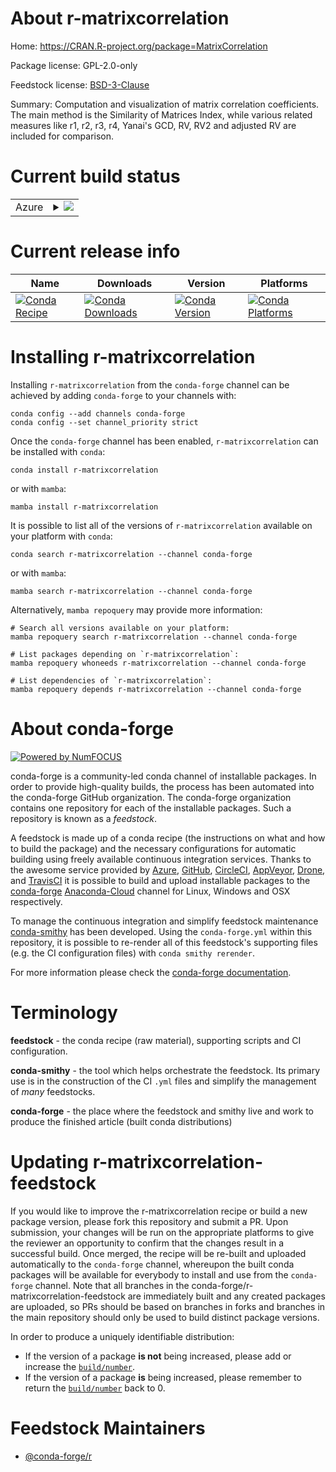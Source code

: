 About r-matrixcorrelation
=========================

Home: https://CRAN.R-project.org/package=MatrixCorrelation

Package license: GPL-2.0-only

Feedstock license: [BSD-3-Clause](https://github.com/conda-forge/r-matrixcorrelation-feedstock/blob/main/LICENSE.txt)

Summary: Computation and visualization of matrix correlation coefficients. The main method is the Similarity of Matrices Index, while various related measures like r1, r2, r3, r4, Yanai's GCD, RV, RV2 and adjusted RV are included for comparison.

Current build status
====================


<table>
    
  <tr>
    <td>Azure</td>
    <td>
      <details>
        <summary>
          <a href="https://dev.azure.com/conda-forge/feedstock-builds/_build/latest?definitionId=9791&branchName=main">
            <img src="https://dev.azure.com/conda-forge/feedstock-builds/_apis/build/status/r-matrixcorrelation-feedstock?branchName=main">
          </a>
        </summary>
        <table>
          <thead><tr><th>Variant</th><th>Status</th></tr></thead>
          <tbody><tr>
              <td>linux_64_r_base4.1</td>
              <td>
                <a href="https://dev.azure.com/conda-forge/feedstock-builds/_build/latest?definitionId=9791&branchName=main">
                  <img src="https://dev.azure.com/conda-forge/feedstock-builds/_apis/build/status/r-matrixcorrelation-feedstock?branchName=main&jobName=linux&configuration=linux_64_r_base4.1" alt="variant">
                </a>
              </td>
            </tr><tr>
              <td>linux_64_r_base4.2</td>
              <td>
                <a href="https://dev.azure.com/conda-forge/feedstock-builds/_build/latest?definitionId=9791&branchName=main">
                  <img src="https://dev.azure.com/conda-forge/feedstock-builds/_apis/build/status/r-matrixcorrelation-feedstock?branchName=main&jobName=linux&configuration=linux_64_r_base4.2" alt="variant">
                </a>
              </td>
            </tr><tr>
              <td>osx_64_r_base4.1</td>
              <td>
                <a href="https://dev.azure.com/conda-forge/feedstock-builds/_build/latest?definitionId=9791&branchName=main">
                  <img src="https://dev.azure.com/conda-forge/feedstock-builds/_apis/build/status/r-matrixcorrelation-feedstock?branchName=main&jobName=osx&configuration=osx_64_r_base4.1" alt="variant">
                </a>
              </td>
            </tr><tr>
              <td>osx_64_r_base4.2</td>
              <td>
                <a href="https://dev.azure.com/conda-forge/feedstock-builds/_build/latest?definitionId=9791&branchName=main">
                  <img src="https://dev.azure.com/conda-forge/feedstock-builds/_apis/build/status/r-matrixcorrelation-feedstock?branchName=main&jobName=osx&configuration=osx_64_r_base4.2" alt="variant">
                </a>
              </td>
            </tr><tr>
              <td>win_64</td>
              <td>
                <a href="https://dev.azure.com/conda-forge/feedstock-builds/_build/latest?definitionId=9791&branchName=main">
                  <img src="https://dev.azure.com/conda-forge/feedstock-builds/_apis/build/status/r-matrixcorrelation-feedstock?branchName=main&jobName=win&configuration=win_64_" alt="variant">
                </a>
              </td>
            </tr>
          </tbody>
        </table>
      </details>
    </td>
  </tr>
</table>

Current release info
====================

| Name | Downloads | Version | Platforms |
| --- | --- | --- | --- |
| [![Conda Recipe](https://img.shields.io/badge/recipe-r--matrixcorrelation-green.svg)](https://anaconda.org/conda-forge/r-matrixcorrelation) | [![Conda Downloads](https://img.shields.io/conda/dn/conda-forge/r-matrixcorrelation.svg)](https://anaconda.org/conda-forge/r-matrixcorrelation) | [![Conda Version](https://img.shields.io/conda/vn/conda-forge/r-matrixcorrelation.svg)](https://anaconda.org/conda-forge/r-matrixcorrelation) | [![Conda Platforms](https://img.shields.io/conda/pn/conda-forge/r-matrixcorrelation.svg)](https://anaconda.org/conda-forge/r-matrixcorrelation) |

Installing r-matrixcorrelation
==============================

Installing `r-matrixcorrelation` from the `conda-forge` channel can be achieved by adding `conda-forge` to your channels with:

```
conda config --add channels conda-forge
conda config --set channel_priority strict
```

Once the `conda-forge` channel has been enabled, `r-matrixcorrelation` can be installed with `conda`:

```
conda install r-matrixcorrelation
```

or with `mamba`:

```
mamba install r-matrixcorrelation
```

It is possible to list all of the versions of `r-matrixcorrelation` available on your platform with `conda`:

```
conda search r-matrixcorrelation --channel conda-forge
```

or with `mamba`:

```
mamba search r-matrixcorrelation --channel conda-forge
```

Alternatively, `mamba repoquery` may provide more information:

```
# Search all versions available on your platform:
mamba repoquery search r-matrixcorrelation --channel conda-forge

# List packages depending on `r-matrixcorrelation`:
mamba repoquery whoneeds r-matrixcorrelation --channel conda-forge

# List dependencies of `r-matrixcorrelation`:
mamba repoquery depends r-matrixcorrelation --channel conda-forge
```


About conda-forge
=================

[![Powered by
NumFOCUS](https://img.shields.io/badge/powered%20by-NumFOCUS-orange.svg?style=flat&colorA=E1523D&colorB=007D8A)](https://numfocus.org)

conda-forge is a community-led conda channel of installable packages.
In order to provide high-quality builds, the process has been automated into the
conda-forge GitHub organization. The conda-forge organization contains one repository
for each of the installable packages. Such a repository is known as a *feedstock*.

A feedstock is made up of a conda recipe (the instructions on what and how to build
the package) and the necessary configurations for automatic building using freely
available continuous integration services. Thanks to the awesome service provided by
[Azure](https://azure.microsoft.com/en-us/services/devops/), [GitHub](https://github.com/),
[CircleCI](https://circleci.com/), [AppVeyor](https://www.appveyor.com/),
[Drone](https://cloud.drone.io/welcome), and [TravisCI](https://travis-ci.com/)
it is possible to build and upload installable packages to the
[conda-forge](https://anaconda.org/conda-forge) [Anaconda-Cloud](https://anaconda.org/)
channel for Linux, Windows and OSX respectively.

To manage the continuous integration and simplify feedstock maintenance
[conda-smithy](https://github.com/conda-forge/conda-smithy) has been developed.
Using the ``conda-forge.yml`` within this repository, it is possible to re-render all of
this feedstock's supporting files (e.g. the CI configuration files) with ``conda smithy rerender``.

For more information please check the [conda-forge documentation](https://conda-forge.org/docs/).

Terminology
===========

**feedstock** - the conda recipe (raw material), supporting scripts and CI configuration.

**conda-smithy** - the tool which helps orchestrate the feedstock.
                   Its primary use is in the construction of the CI ``.yml`` files
                   and simplify the management of *many* feedstocks.

**conda-forge** - the place where the feedstock and smithy live and work to
                  produce the finished article (built conda distributions)


Updating r-matrixcorrelation-feedstock
======================================

If you would like to improve the r-matrixcorrelation recipe or build a new
package version, please fork this repository and submit a PR. Upon submission,
your changes will be run on the appropriate platforms to give the reviewer an
opportunity to confirm that the changes result in a successful build. Once
merged, the recipe will be re-built and uploaded automatically to the
`conda-forge` channel, whereupon the built conda packages will be available for
everybody to install and use from the `conda-forge` channel.
Note that all branches in the conda-forge/r-matrixcorrelation-feedstock are
immediately built and any created packages are uploaded, so PRs should be based
on branches in forks and branches in the main repository should only be used to
build distinct package versions.

In order to produce a uniquely identifiable distribution:
 * If the version of a package **is not** being increased, please add or increase
   the [``build/number``](https://docs.conda.io/projects/conda-build/en/latest/resources/define-metadata.html#build-number-and-string).
 * If the version of a package **is** being increased, please remember to return
   the [``build/number``](https://docs.conda.io/projects/conda-build/en/latest/resources/define-metadata.html#build-number-and-string)
   back to 0.

Feedstock Maintainers
=====================

* [@conda-forge/r](https://github.com/conda-forge/r/)

